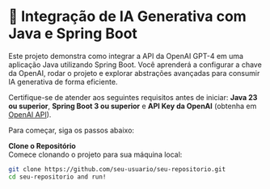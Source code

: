 # 🚀 Integração de IA Generativa com Java e Spring Boot  

Este projeto demonstra como integrar a API da OpenAI GPT-4 em uma aplicação Java utilizando Spring Boot. Você aprenderá a configurar a chave da OpenAI, rodar o projeto e explorar abstrações avançadas para consumir IA generativa de forma eficiente.  

Certifique-se de atender aos seguintes requisitos antes de iniciar: **Java 23 ou superior**, **Spring Boot 3 ou superior** e **API Key da OpenAI** (obtenha em [OpenAI API](https://platform.openai.com/signup)).  

Para começar, siga os passos abaixo:  

 **Clone o Repositório**  
   Comece clonando o projeto para sua máquina local:  
   ```bash
   git clone https://github.com/seu-usuario/seu-repositorio.git
   cd seu-repositorio and run! 

